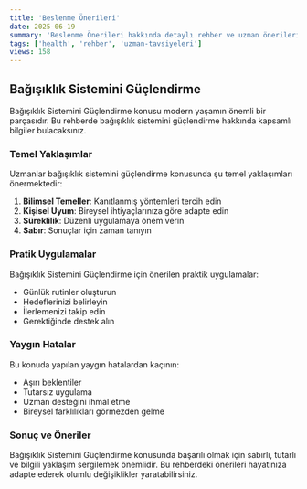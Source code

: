 ```yaml
---
title: 'Beslenme Önerileri'
date: 2025-06-19
summary: 'Beslenme Önerileri hakkında detaylı rehber ve uzman önerileri.'
tags: ['health', 'rehber', 'uzman-tavsiyeleri']
views: 158
---
```


## Bağışıklık Sistemini Güçlendirme

Bağışıklık Sistemini Güçlendirme konusu modern yaşamın önemli bir parçasıdır. Bu rehberde bağışıklık sistemini güçlendirme hakkında kapsamlı bilgiler bulacaksınız.

### Temel Yaklaşımlar

Uzmanlar bağışıklık sistemini güçlendirme konusunda şu temel yaklaşımları önermektedir:

1. **Bilimsel Temeller**: Kanıtlanmış yöntemleri tercih edin
2. **Kişisel Uyum**: Bireysel ihtiyaçlarınıza göre adapte edin
3. **Süreklilik**: Düzenli uygulamaya önem verin
4. **Sabır**: Sonuçlar için zaman tanıyın

### Pratik Uygulamalar

Bağışıklık Sistemini Güçlendirme için önerilen praktik uygulamalar:

- Günlük rutinler oluşturun
- Hedeflerinizi belirleyin
- İlerlemenizi takip edin
- Gerektiğinde destek alın

### Yaygın Hatalar

Bu konuda yapılan yaygın hatalardan kaçının:

- Aşırı beklentiler
- Tutarsız uygulama
- Uzman desteğini ihmal etme
- Bireysel farklılıkları görmezden gelme

### Sonuç ve Öneriler

Bağışıklık Sistemini Güçlendirme konusunda başarılı olmak için sabırlı, tutarlı ve bilgili yaklaşım sergilemek önemlidir. Bu rehberdeki önerileri hayatınıza adapte ederek olumlu değişiklikler yaratabilirsiniz.